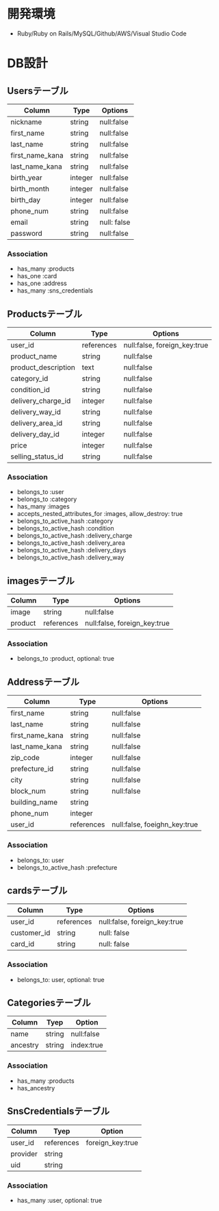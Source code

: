 # 開発環境
- Ruby/Ruby on Rails/MySQL/Github/AWS/Visual Studio Code

# DB設計
## Usersテーブル
|Column|Type|Options|
|------|----|-------|
|nickname|string|null:false|
|first_name|string|null:false|
|last_name|string|null:false|
|first_name_kana|string|null:false|
|last_name_kana|string|null:false|
|birth_year|integer|null:false|
|birth_month|integer|null:false|
|birth_day|integer|null:false|
|phone_num|string|null:false|
|email|string|null: false|
|password|string|null:false|
### Association
- has_many :products
- has_one :card
- has_one :address
- has_many :sns_credentials

## Productsテーブル
|Column|Type|Options|
|------|----|-------|
|user_id|references|null:false, foreign_key:true|
|product_name|string|null:false|
|product_description|text|null:false|
|category_id|string|null:false|
|condition_id|string|null:false|
|delivery_charge_id|integer|null:false|
|delivery_way_id|string|null:false|
|delivery_area_id|string|null:false|
|delivery_day_id|integer|null:false|
|price|integer|null:false|
|selling_status_id|string|null:false|
### Association
- belongs_to :user
- belongs_to :category
- has_many :images
- accepts_nested_attributes_for :images, allow_destroy: true
- belongs_to_active_hash :category
- belongs_to_active_hash :condition
- belongs_to_active_hash :delivery_charge
- belongs_to_active_hash :delivery_area
- belongs_to_active_hash :delivery_days
- belongs_to_active_hash :delivery_way

## imagesテーブル
|Column|Type|Options|
|------|----|-------|
|image|string|null:false|
|product|references|null:false, foreign_key:true|
### Association
- belongs_to :product, optional: true

## Addressテーブル
|Column|Type|Options|
|------|----|-------|
|first_name|string|null:false|
|last_name|string|null:false|
|first_name_kana|string|null:false|
|last_name_kana|string|null:false|
|zip_code|integer|null:false|
|prefecture_id|string|null:false|
|city|string|null:false|
|block_num|string|null:false|
|building_name|string|
|phone_num|integer|
|user_id|references|null:false, foeighn_key:true|
### Association
- belongs_to: user
- belongs_to_active_hash :prefecture

## cardsテーブル
|Column|Type|Options|
|------|----|-------|
|user_id|references|null:false, foreign_key:true|
|customer_id|string|null: false|
|card_id|string|null: false|
### Association
- belongs_to: user, optional: true

## Categoriesテーブル   
|Column|Tyep|Option|
|------|----|-------|
|name|string|null:false|
|ancestry|string|index:true|
### Association
- has_many :products
- has_ancestry

## SnsCredentialsテーブル   
|Column|Tyep|Option|
|------|----|-------|
|user_id|references|foreign_key:true|
|provider|string|
|uid|string|
### Association
- has_many :user, optional: true